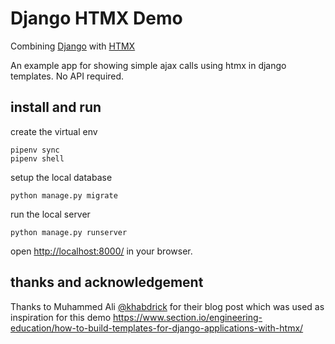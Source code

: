 # Django HTMX Demo

Combining [Django](https://www.djangoproject.com/) with [HTMX](https://htmx.org/)

An example app for showing simple ajax calls using htmx in django templates. No API required.

## install and run

create the virtual env

    pipenv sync
    pipenv shell

setup the local database

    python manage.py migrate

run the local server

    python manage.py runserver

open <http://localhost:8000/> in your browser.

## thanks and acknowledgement

Thanks to Muhammed Ali [@khabdrick](https://github.com/khabdrick) for their blog post which was used as inspiration for this demo <https://www.section.io/engineering-education/how-to-build-templates-for-django-applications-with-htmx/>
